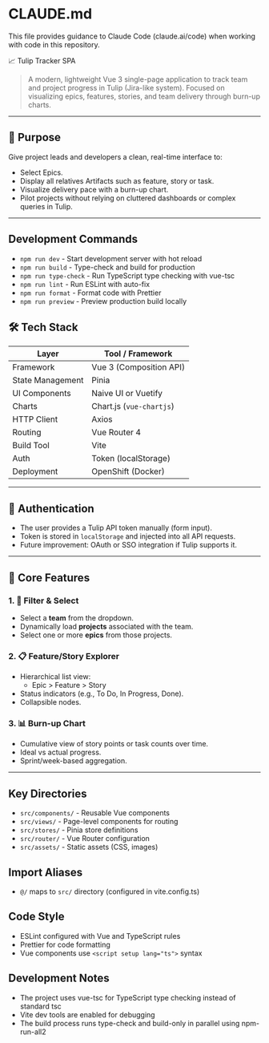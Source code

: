 # CLAUDE.md

This file provides guidance to Claude Code (claude.ai/code) when working with code in this repository.

📈 Tulip Tracker SPA

> A modern, lightweight Vue 3 single-page application to track team and project progress in Tulip (Jira-like system). Focused on visualizing epics, features, stories, and team delivery through burn-up charts.

---

## 🧭 Purpose

Give project leads and developers a clean, real-time interface to:

- Select Epics.
- Display all relatives Artifacts such as feature, story or task.
- Visualize delivery pace with a burn-up chart.
- Pilot projects without relying on cluttered dashboards or complex queries in Tulip.

---

## Development Commands

- `npm run dev` - Start development server with hot reload
- `npm run build` - Type-check and build for production
- `npm run type-check` - Run TypeScript type checking with vue-tsc
- `npm run lint` - Run ESLint with auto-fix
- `npm run format` - Format code with Prettier
- `npm run preview` - Preview production build locally

## 🛠 Tech Stack

| Layer            | Tool / Framework         |
| ---------------- | ------------------------ |
| Framework        | Vue 3 (Composition API)  |
| State Management | Pinia                    |
| UI Components    | Naive UI or Vuetify      |
| Charts           | Chart.js (`vue-chartjs`) |
| HTTP Client      | Axios                    |
| Routing          | Vue Router 4             |
| Build Tool       | Vite                     |
| Auth             | Token (localStorage)     |
| Deployment       | OpenShift (Docker)       |

---

## 🔐 Authentication

- The user provides a Tulip API token manually (form input).
- Token is stored in `localStorage` and injected into all API requests.
- Future improvement: OAuth or SSO integration if Tulip supports it.

---

## 🧩 Core Features

### 1. 🔎 Filter & Select

- Select a **team** from the dropdown.
- Dynamically load **projects** associated with the team.
- Select one or more **epics** from those projects.

### 2. 📋 Feature/Story Explorer

- Hierarchical list view:
  - Epic > Feature > Story
- Status indicators (e.g., To Do, In Progress, Done).
- Collapsible nodes.

### 3. 📊 Burn-up Chart

- Cumulative view of story points or task counts over time.
- Ideal vs actual progress.
- Sprint/week-based aggregation.

---

## Key Directories

- `src/components/` - Reusable Vue components
- `src/views/` - Page-level components for routing
- `src/stores/` - Pinia store definitions
- `src/router/` - Vue Router configuration
- `src/assets/` - Static assets (CSS, images)

## Import Aliases

- `@/` maps to `src/` directory (configured in vite.config.ts)

## Code Style

- ESLint configured with Vue and TypeScript rules
- Prettier for code formatting
- Vue components use `<script setup lang="ts">` syntax

## Development Notes

- The project uses vue-tsc for TypeScript type checking instead of standard tsc
- Vite dev tools are enabled for debugging
- The build process runs type-check and build-only in parallel using npm-run-all2
